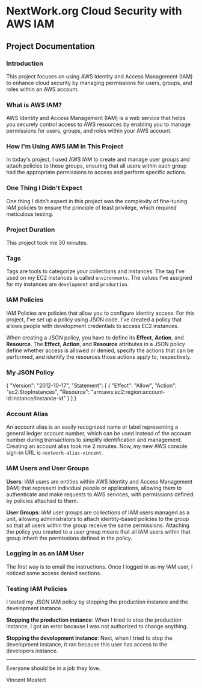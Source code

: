 # NextWork.org Cloud Security with AWS IAM

## Project Documentation

### Introduction
This project focuses on using AWS Identity and Access Management (IAM) to enhance cloud security by managing permissions for users, groups, and roles within an AWS account.

### What is AWS IAM?
AWS Identity and Access Management (IAM) is a web service that helps you securely control access to AWS resources by enabling you to manage permissions for users, groups, and roles within your AWS account.

### How I'm Using AWS IAM in This Project
In today's project, I used AWS IAM to create and manage user groups and attach policies to these groups, ensuring that all users within each group had the appropriate permissions to access and perform specific actions.

### One Thing I Didn't Expect
One thing I didn't expect in this project was the complexity of fine-tuning IAM policies to ensure the principle of least privilege, which required meticulous testing.

### Project Duration
This project took me 30 minutes.

### Tags
Tags are tools to categorize your collections and instances. The tag I’ve used on my EC2 instances is called `environments`. The values I’ve assigned for my instances are `development` and `production`.

### IAM Policies
IAM Policies are policies that allow you to configure identity access. For this project, I’ve set up a policy using JSON code. I’ve created a policy that allows people with development credentials to access EC2 instances.

When creating a JSON policy, you have to define its **Effect**, **Action**, and **Resource**. The **Effect**, **Action**, and **Resource** attributes in a JSON policy define whether access is allowed or denied, specify the actions that can be performed, and identify the resources those actions apply to, respectively.

### My JSON Policy

{
  "Version": "2012-10-17",
  "Statement": [
    {
      "Effect": "Allow",
      "Action": "ec2:StopInstances",
      "Resource": "arn:aws:ec2:region:account-id:instance/instance-id"
    }
  ]
}

### Account Alias
An account alias is an easily recognized name or label representing a general ledger account number, which can be used instead of the account number during transactions to simplify identification and management. Creating an account alias took me 2 minutes. Now, my new AWS console sign-in URL is `nextwork-alias-vincent`.

### IAM Users and User Groups
**Users**: IAM users are entities within AWS Identity and Access Management (IAM) that represent individual people or applications, allowing them to authenticate and make requests to AWS services, with permissions defined by policies attached to them.

**User Groups**: IAM user groups are collections of IAM users managed as a unit, allowing administrators to attach identity-based policies to the group so that all users within the group receive the same permissions. Attaching the policy you created to a user group means that all IAM users within that group inherit the permissions defined in the policy.

### Logging in as an IAM User
The first way is to email the instructions. Once I logged in as my IAM user, I noticed some access denied sections.

### Testing IAM Policies
I tested my JSON IAM policy by stopping the production instance and the development instance.

**Stopping the production instance**: When I tried to stop the production instance, I got an error because I was not authorized to change anything.

**Stopping the development instance**: Next, when I tried to stop the development instance, it ran because this user has access to the developers instance.

---

Everyone should be in a job they love.

Vincent Mostert
```
